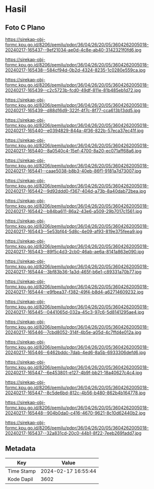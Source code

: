 # Hasil

## Foto C Plano

https://sirekap-obj-formc.kpu.go.id/8206/pemilu/pdpr/36/04/26/20/05/3604262005018-20240217-165437--9ef21034-ae0d-4c8e-ab40-3142321f0fd6.jpg

https://sirekap-obj-formc.kpu.go.id/8206/pemilu/pdpr/36/04/26/20/05/3604262005018-20240217-165438--584cf94d-0b2d-4324-8235-1c0280e559ca.jpg

https://sirekap-obj-formc.kpu.go.id/8206/pemilu/pdpr/36/04/26/20/05/3604262005018-20240217-165439--c2c5723b-fcd0-49df-811e-81b485eb1d72.jpg

https://sirekap-obj-formc.kpu.go.id/8206/pemilu/pdpr/36/04/26/20/05/3604262005018-20240217-165439--d88d16d9-322f-4f7c-8f77-cca613b13dd5.jpg

https://sirekap-obj-formc.kpu.go.id/8206/pemilu/pdpr/36/04/26/20/05/3604262005018-20240217-165440--e0394829-844a-4f36-822b-57eca37ec41f.jpg

https://sirekap-obj-formc.kpu.go.id/8206/pemilu/pdpr/36/04/26/20/05/3604262005018-20240217-165440--8a0540c4-15ef-4700-8a20-ec071aff68a6.jpg

https://sirekap-obj-formc.kpu.go.id/8206/pemilu/pdpr/36/04/26/20/05/3604262005018-20240217-165441--caae5038-b8b3-40eb-86f1-9181a7d73007.jpg

https://sirekap-obj-formc.kpu.go.id/8206/pemilu/pdpr/36/04/26/20/05/3604262005018-20240217-165442--9d92ddd0-f367-404d-a73b-8a40dab72bea.jpg

https://sirekap-obj-formc.kpu.go.id/8206/pemilu/pdpr/36/04/26/20/05/3604262005018-20240217-165442--b84ba611-86a2-43e6-a509-29b7017c1561.jpg

https://sirekap-obj-formc.kpu.go.id/8206/pemilu/pdpr/36/04/26/20/05/3604262005018-20240217-165443--5e53bf44-5d8c-4e09-af93-819e375feea9.jpg

https://sirekap-obj-formc.kpu.go.id/8206/pemilu/pdpr/36/04/26/20/05/3604262005018-20240217-165443--89f5c4d3-2cb0-46ab-ae6a-8141a863e090.jpg

https://sirekap-obj-formc.kpu.go.id/8206/pemilu/pdpr/36/04/26/20/05/3604262005018-20240217-165444--3bf83b36-1a3d-465f-b6e1-c89331a70b77.jpg

https://sirekap-obj-formc.kpu.go.id/8206/pemilu/pdpr/36/04/26/20/05/3604262005018-20240217-165444--e9fbea37-f382-49f4-b8d4-a62714609232.jpg

https://sirekap-obj-formc.kpu.go.id/8206/pemilu/pdpr/36/04/26/20/05/3604262005018-20240217-165445--0441065d-032a-45c3-97c6-5d8141295ae4.jpg

https://sirekap-obj-formc.kpu.go.id/8206/pemilu/pdpr/36/04/26/20/05/3604262005018-20240217-165446--7cbd8052-314f-4b5e-a05d-4c7ffd4e012a.jpg

https://sirekap-obj-formc.kpu.go.id/8206/pemilu/pdpr/36/04/26/20/05/3604262005018-20240217-165446--6462bddc-7dab-4ed6-8a5b-6933306defd6.jpg

https://sirekap-obj-formc.kpu.go.id/8206/pemilu/pdpr/36/04/26/20/05/3604262005018-20240217-165447--6e453801-e127-4b9f-bb21-18a40627c4c4.jpg

https://sirekap-obj-formc.kpu.go.id/8206/pemilu/pdpr/36/04/26/20/05/3604262005018-20240217-165447--8c5de6bd-812c-4b56-b480-862b4b164778.jpg

https://sirekap-obj-formc.kpu.go.id/8206/pemilu/pdpr/36/04/26/20/05/3604262005018-20240217-165448--904b0da0-c416-4670-9621-8c10d62440b2.jpg

https://sirekap-obj-formc.kpu.go.id/8206/pemilu/pdpr/36/04/26/20/05/3604262005018-20240217-165437--32a831cd-20c0-44b1-8f22-7eeb269fadd7.jpg


## Metadata

| Key        | Value               |
| ---------- | ------------------- |
| Time Stamp | 2024-02-17 16:55:44 |
| Kode Dapil | 3602                |



